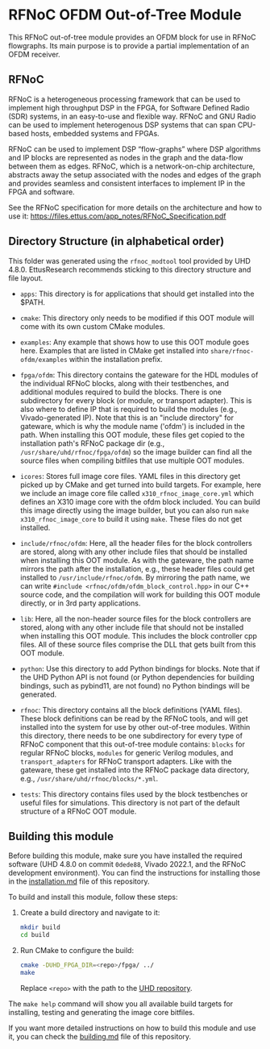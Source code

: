 # RFNoC OFDM Out-of-Tree Module

This RFNoC out-of-tree module provides an OFDM block for use in RFNoC flowgraphs.
Its main purpose is to provide a partial implementation of an OFDM receiver.

## RFNoC

RFNoC is a heterogeneous processing framework that can be used to implement high
throughput DSP in the FPGA, for Software Defined Radio (SDR) systems, in an
easy-to-use and flexible way. RFNoC and GNU Radio can be used to implement 
heterogenous DSP systems that can span CPU-based hosts, embedded systems and FPGAs.

RFNoC can be used to implement DSP “flow-graphs” where DSP algorithms and IP blocks
are represented as nodes in the graph and the data-flow between them as edges.
RFNoC, which is a network-on-chip architecture, abstracts away the setup associated
with the nodes and edges of the graph and provides seamless and consistent
interfaces to implement IP in the FPGA and software.

See the RFNoC specification for more details on the architecture and how to use it:
https://files.ettus.com/app_notes/RFNoC_Specification.pdf

## Directory Structure (in alphabetical order)

This folder was generated using the `rfnoc_modtool` tool provided by UHD 4.8.0.
EttusResearch recommends sticking to this directory structure and file layout.

* `apps`: This directory is for applications that should get installed into
  the $PATH.

* `cmake`: This directory only needs to be modified if this OOT module will
  come with its own custom CMake modules.

* `examples`: Any example that shows how to use this OOT module goes here.
  Examples that are listed in CMake get installed into `share/rfnoc-ofdm/examples`
  within the installation prefix.

* `fpga/ofdm`: This directory contains the gateware for the HDL modules
  of the individual RFNoC blocks, along with their testbenches, and additional
  modules required to build the blocks. There is one subdirectory for every
  block (or module, or transport adapter). This is also where to define IP that
  is required to build the modules (e.g., Vivado-generated IP).
  Note that this is an "include directory" for gateware, which is why the
  module name ('ofdm') is included in the path. When installing this OOT
  module, these files get copied to the installation path's RFNoC package dir
  (e.g., `/usr/share/uhd/rfnoc/fpga/ofdm`) so the image builder can find
  all the source files when compiling bitfiles that use multiple OOT modules.

* `icores`: Stores full image core files. YAML files in this directory get
  picked up by CMake and get turned into build targets. For example, here we
  include an image core file called `x310_rfnoc_image_core.yml` which defines
  an X310 image core with the ofdm block included. You can build this image
  directly using the image builder, but you can also run `make x310_rfnoc_image_core`
  to build it using `make`.
  These files do not get installed.

* `include/rfnoc/ofdm`: Here, all the header files for the block controllers
  are stored, along with any other include files that should be installed when
  installing this OOT module.
  As with the gateware, the path name mirrors the path after the installation,
  e.g., these header files could get installed to `/usr/include/rfnoc/ofdm`.
  By mirroring the path name, we can write
  `#include <rfnoc/ofdm/ofdm_block_control.hpp>` in our C++ source code, and
  the compilation will work for building this OOT module directly, or in 3rd
  party applications.

* `lib`: Here, all the non-header source files for the block controllers are stored,
  along with any other include file that should not be installed when installing
  this OOT module. This includes the block controller cpp files. All of these
  source files comprise the DLL that gets built from this OOT module.

* `python`: Use this directory to add Python bindings for blocks. Note that if
  the UHD Python API is not found (or Python dependencies for building bindings,
  such as pybind11, are not found) no Python bindings will be generated.

* `rfnoc`: This directory contains all the block definitions (YAML files).
  These block definitions can be read by the RFNoC tools, and will get
  installed into the system for use by other out-of-tree modules.
  Within this directory, there needs to be one subdirectory for every type of
  RFNoC component that this out-of-tree module contains: `blocks` for regular
  RFNoC blocks, `modules` for generic Verilog modules, and `transport_adapters`
  for RFNoC transport adapters.
  Like with the gateware, these get installed into the RFNoC package data
  directory, e.g., `/usr/share/uhd/rfnoc/blocks/*.yml`.

* `tests`: This directory contains files used by the block testbenches or 
  useful files for simulations. This directory is not part of the default
  structure of a RFNoC OOT module.

## Building this module

Before building this module, make sure you have installed the required
software (UHD 4.8.0 on commit `0dede88`, Vivado 2022.1, and the RFNoC
development environment). You can find the instructions for installing
those in the [installation.md](INSTALLATION.md) file of this repository.

To build and install this module, follow these steps:

1. Create a build directory and navigate to it:

    ```bash
    mkdir build
    cd build
    ```

2. Run CMake to configure the build:

    ```bash
    cmake -DUHD_FPGA_DIR=<repo>/fpga/ ../
    make
    ```
    Replace `<repo>` with the path to the [UHD repository](https://github.com/EttusResearch/uhd).

The `make help` command will show you all available build targets for installing, testing and generating the image core bitfiles.

If you want more detailed instructions on how to build this module and use it,
you can check the [building.md](BUILDING.md) file of this repository.